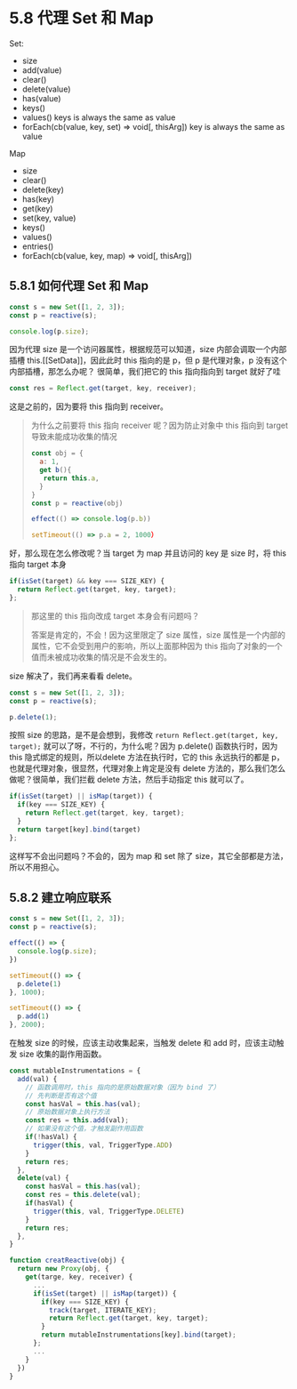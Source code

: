 # 5.8 代理 Set 和 Map

Set:
- size
- add(value)
- clear()
- delete(value)
- has(value)
- keys()
- values()
  keys is always the same as value
- forEach(cb(value, key, set) => void[, thisArg])
  key is always the same as value

Map
- size
- clear()
- delete(key)
- has(key)
- get(key)
- set(key, value)
- keys()
- values()
- entries()
- forEach(cb(value, key, map) => void[, thisArg])


## 5.8.1 如何代理 Set 和 Map

```js
const s = new Set([1, 2, 3]);
const p = reactive(s);

console.log(p.size);
```

因为代理 size 是一个访问器属性，根据规范可以知道，size 内部会调取一个内部插槽 this.[[SetData]]，因此此时 this 指向的是 p，但 p 是代理对象，p 没有这个内部插槽，那怎么办呢？
很简单，我们把它的 this 指向指向到 target 就好了哇

```js
const res = Reflect.get(target, key, receiver);
```

这是之前的，因为要将 this 指向到 receiver。
> 为什么之前要将 this 指向 receiver 呢？因为防止对象中 this 指向到 target 导致未能成功收集的情况
> ```js
> const obj = {
>   a: 1, 
>   get b(){
>    return this.a,
>   }
> }
> const p = reactive(obj)
> 
> effect(() => console.log(p.b))
> 
> setTimeout(() => p.a = 2, 1000）
> ```

好，那么现在怎么修改呢？当 target 为 map 并且访问的 key 是 size 时，将 this 指向 target 本身

```js
if(isSet(target) && key === SIZE_KEY) {
  return Reflect.get(target, key, target);
};
```

> 那这里的 this 指向改成 target 本身会有问题吗？
>
> 答案是肯定的，不会！因为这里限定了 size 属性，size 属性是一个内部的属性，它不会受到用户的影响，所以上面那种因为 this 指向了对象的一个值而未被成功收集的情况是不会发生的。

size 解决了，我们再来看看 delete。

```js
const s = new Set([1, 2, 3]);
const p = reactive(s);

p.delete(1);
```

按照 size 的思路，是不是会想到，我修改 `return Reflect.get(target, key, target);` 就可以了呀，不行的，为什么呢？因为 p.delete() 函数执行时，因为 this 隐式绑定的规则，所以delete 方法在执行时，它的 this 永远执行的都是 p，也就是代理对象，很显然，代理对象上肯定是没有 delete 方法的，那么我们怎么做呢？很简单，我们拦截 delete 方法，然后手动指定 this 就可以了。

```js
if(isSet(target) || isMap(target)) {
  if(key === SIZE_KEY) {
    return Reflect.get(target, key, target);
  }
  return target[key].bind(target)
};
```

这样写不会出问题吗？不会的，因为 map 和 set 除了 size，其它全部都是方法，所以不用担心。

## 5.8.2 建立响应联系

```js
const s = new Set([1, 2, 3]);
const p = reactive(s);

effect(() => {
  console.log(p.size);
})

setTimeout(() => {
  p.delete(1)
}, 1000);

setTimeout(() => {
  p.add(1)
}, 2000);
```

在触发 size 的时候，应该主动收集起来，当触发 delete 和 add 时，应该主动触发 size 收集的副作用函数。

```js
const mutableInstrumentations = {
  add(val) {
    // 函数调用时，this 指向的是原始数据对象（因为 bind 了）
    // 先判断是否有这个值
    const hasVal = this.has(val);
    // 原始数据对象上执行方法
    const res = this.add(val);
    // 如果没有这个值，才触发副作用函数
    if(!hasVal) {
      trigger(this, val, TriggerType.ADD)
    }
    return res;
  },
  delete(val) {
    const hasVal = this.has(val);
    const res = this.delete(val);
    if(hasVal) {
      trigger(this, val, TriggerType.DELETE)
    }
    return res;
  },
}

function creatReactive(obj) {
  return new Proxy(obj, {
    get(targe, key, receiver) {
      ...
      if(isSet(target) || isMap(target)) {
        if(key === SIZE_KEY) {
          track(target, ITERATE_KEY);
          return Reflect.get(target, key, target);
        }
        return mutableInstrumentations[key].bind(target);
      };
      ...
    }
  })
}
```